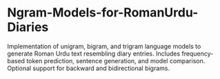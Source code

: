 # Ngram-Models-for-RomanUrdu-Diaries
Implementation of unigram, bigram, and trigram language models to generate Roman Urdu text resembling diary entries. Includes frequency-based token prediction, sentence generation, and model comparison. Optional support for backward and bidirectional bigrams.
